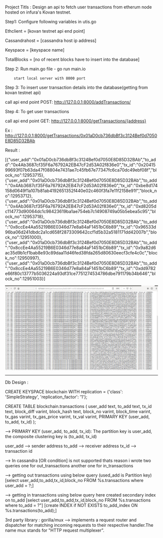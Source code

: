 Project Titls : Design an api to fetch user transactions from etherum node hosted on infura's Kovan testnet.

Step1: Configure following variables in utis.go 

Ethclient = [kovan testnet api end point]

Cassandrahost = [cassandra host ip address]

Keyspace = [keyspace name]

TotalBlocks = [no of recent blocks have to insert into the database]

Step 2: Run main.go file - go run main.io

    	start local server with 8000 port
	

Step 3: To insert user transaction details into the database(getting from kovan testnet api)

call api end point POST: http://127.0.0.1:8000/addTransactions/

Step 4: To get user transactions

call api end point GET: http://127.0.0.1:8000/getTransactions/{address}

Ex : http://127.0.0.1:8000/getTransactions/0x01aD0cb736dbBf3c3124Bef0d7050E8D85D32BAb

Result : 

[{"user_add":"0x01aD0cb736dbBf3c3124Bef0d7050E8D85D32BAb","to_add":"0x4Ab3687cf35F6a76792A2EB47cF2d53A02f836e0","tx_id":"0x2041599693f07b63da47f08804e7431ae7c45fb67e77347fc6ca70dc49ebf08f","block_no":12953715},{"user_add":"0x01aD0cb736dbBf3c3124Bef0d7050E8D85D32BAb","to_add":"0x4Ab3687cf35F6a76792A2EB47cF2d53A02f836e0","tx_id":"0xbe8d174158d0649f1a107b81ab4192651352f440e02c460f3fa7e11f2158e91f","block_no":12953712},{"user_add":"0x01aD0cb736dbBf3c3124Bef0d7050E8D85D32BAb","to_add":"0x4Ab3687cf35F6a76792A2EB47cF2d53A02f836e0","tx_id":"0xd8205dc114773d90064dc1c98423619ba1ae754eb7c14908749a05b5ebea5c95","block_no":12953718},{"user_add":"0x01aD0cb736dbBf3c3124Bef0d7050E8D85D32BAb","to_add":"0x8ccEe4Aa55219B6E0346d77e8a84aF1451bC6b89","tx_id":"0x96533d96ba06d241dbdc2a1cd658f2873309642ccf1d5b32a5181171dd42007b","block_no":12951000},{"user_add":"0x01aD0cb736dbBf3c3124Bef0d7050E8D85D32BAb","to_add":"0x8ccEe4Aa55219B6E0346d77e8a84aF1451bC6b89","tx_id":"0x9a82d6ac35d9b1cf1bab8e93c89daa11d46fed38fda265d80630eecf3cfe4c0c","block_no":12950997},{"user_add":"0x01aD0cb736dbBf3c3124Bef0d7050E8D85D32BAb","to_add":"0x8ccEe4Aa55219B6E0346d77e8a84aF1451bC6b89","tx_id":"0xdd9782e66f80c13777b5036224a93df31ce7751274534786dbe791179b34b646","block_no":12951003}]

![Screenshot](screenshot1.png)


-----------------------------------------------------------------------------------------------------------------------------------------------


Db Design :

CREATE KEYSPACE blockchain WITH replication = {'class': 'SimpleStrategy', 'replication_factor': '1'};

CREATE TABLE blockchain.transactions (
    user_add text,
    to_add text,
    tx_id text,
    block_diff varint,
    block_hash text,
    block_no varint,
    block_time varint,
    tx_gas varint,
    tx_gas_price varint,
    tx_val varint,
    PRIMARY KEY (user_add, to_add, tx_id)
);

--> PRIMARY KEY (user_add, to_add, tx_id): The partition key is user_add, the composite clustering key is (to_add, tx_id)

user_add --> sender address
to_add --> receiver address
tx_id --> transaction id

--> In cassandra [OR condition] is not supported
    thats reason i wrote two queries one for out_transactions another one for in_transactions 
    
--> getting out transactions using below query (used_add is Partition key)
    [select user_add,to_add,tx_id,block_no FROM %s.transactions where user_add = ?;]
	
--> getting in transactions using below query here created secondary index on to_add
    [select user_add,to_add,tx_id,block_no FROM %s.transactions where to_add = ?"]
    [create INDEX if NOT EXISTS to_add_index ON %s.transactions(to_add);]


3rd party library :
gorilla/mux --> implements a request router and dispatcher for matching incoming requests to their respective handler.The name mux stands for "HTTP request multiplexer".

 





